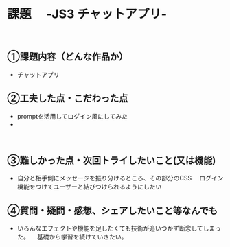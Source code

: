 # 課題　 -JS3 チャットアプリ-
​
## ①課題内容（どんな作品か）
- チャットアプリ
​
## ②工夫した点・こだわった点
- promptを活用してログイン風にしてみた
- 
​
## ③難しかった点・次回トライしたいこと(又は機能)
- 自分と相手側にメッセージを振り分けるところ、その部分のCSS
　ログイン機能をつけてユーザーと結びつけられるようにしたい
　
​
​
## ④質問・疑問・感想、シェアしたいこと等なんでも
- いろんなエフェクトや機能を足したくても技術が追いつかず断念してしまった。
　基礎から学習を続けていきたい。
